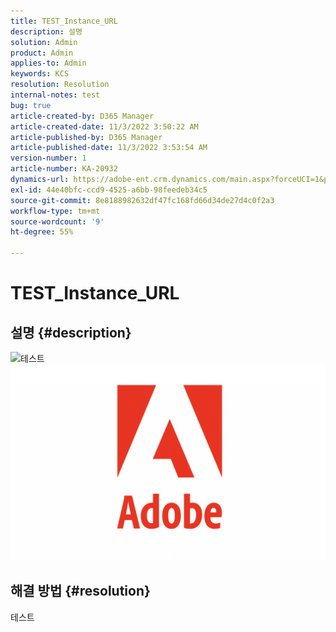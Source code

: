 ```yaml
---
title: TEST_Instance_URL
description: 설명
solution: Admin
product: Admin
applies-to: Admin
keywords: KCS
resolution: Resolution
internal-notes: test
bug: true
article-created-by: D365 Manager
article-created-date: 11/3/2022 3:50:22 AM
article-published-by: D365 Manager
article-published-date: 11/3/2022 3:53:54 AM
version-number: 1
article-number: KA-20932
dynamics-url: https://adobe-ent.crm.dynamics.com/main.aspx?forceUCI=1&pagetype=entityrecord&etn=knowledgearticle&id=9be3b89f-2a5b-ed11-9561-6045bd0063aa
exl-id: 44e40bfc-ccd9-4525-a6bb-98feedeb34c5
source-git-commit: 8e8188982632df47fc168fd66d34de27d4c0f2a3
workflow-type: tm+mt
source-wordcount: '9'
ht-degree: 55%

---
```


# TEST_Instance_URL

## 설명 {#description}

![](https://adobe-ent.crm.dynamics.com/api/data/v9.0/msdyn_knowledgearticleimages%28a556add9-2a5b-ed11-9561-6045bd0063aa%29/msdyn_blobfile/$value)테스트![](assets/___a556add9-2a5b-ed11-9561-6045bd0063aa___.png)

## 해결 방법 {#resolution}


테스트
